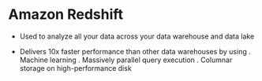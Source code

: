 # Amazon Redshift

- Used to analyze all your data across your data warehouse and data lake

- Delivers 10x faster performance than other data warehouses by using
  . Machine learning
  . Massively parallel query execution
  . Columnar storage on high-performance disk
